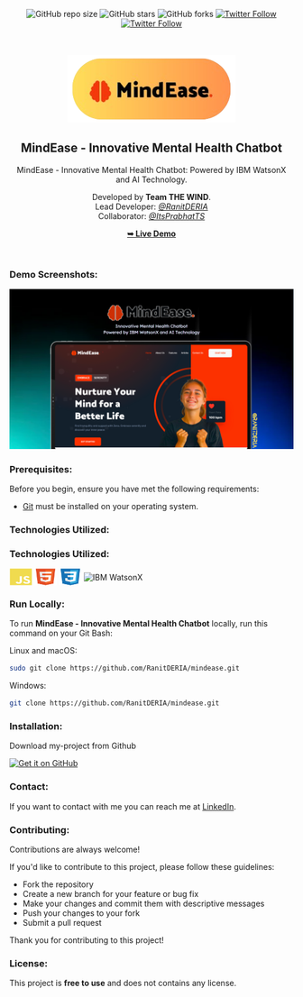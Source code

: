 <div align="center">
  
  ![GitHub repo size](https://img.shields.io/badge/repo_size-20_MB-indigo)
  ![GitHub stars](https://img.shields.io/github/stars/ranitderia/mindease?style=social)
  ![GitHub forks](https://img.shields.io/github/forks/ranitderia/mindease?style=social)
  [![Twitter Follow](https://img.shields.io/twitter/follow/DeriaRanit?style=social)](https://twitter.com/intent/follow?screen_name=DeriaRanit)
  [![Twitter Follow](https://img.shields.io/twitter/follow/me0Prabhat?style=social)](https://x.com/me0Prabhat)

  <br />
  <br />
  
  <img src="./readme-images/brand.png" />

  <h2 align="center">MindEase - Innovative Mental Health Chatbot</h2>

  MindEase - Innovative Mental Health Chatbot: Powered by IBM WatsonX and AI Technology.<br />
  
  Developed by <strong>Team THE WIND</strong>.<br />
  Lead Developer: <a href="https://github.com/RanitDERIA"><i>@RanitDERIA</i></a><br />
  Collaborator: <a href="https://github.com/ItsPrabhaTS"><i>@ItsPrabhatTS</i></a>

  <a href="https://mindace.netlify.app/"><strong>➥ Live Demo</strong></a>

</div>

<br />

### Demo Screenshots:

![MindEase Desktop Demo](./readme-images/Fully.png "Desktop Demo")

### Prerequisites:

Before you begin, ensure you have met the following requirements:

* [Git](https://git-scm.com/downloads "Download Git") must be installed on your operating system.

### Technologies Utilized:

### Technologies Utilized:

<div style="display: inline_block">
  <img align="center" alt="JavaScript" height="30" width="40" src="https://raw.githubusercontent.com/devicons/devicon/master/icons/javascript/javascript-plain.svg">
  <img align="center" alt="HTML5" height="30" width="40" src="https://raw.githubusercontent.com/devicons/devicon/master/icons/html5/html5-original.svg">
  <img align="center" alt="CSS3" height="30" width="40" src="https://raw.githubusercontent.com/devicons/devicon/master/icons/css3/css3-original.svg">
  <img align="center" alt="IBM WatsonX" height="30"  src="https://upload.wikimedia.org/wikipedia/commons/thumb/1/1a/IBM_watsonx_logo.svg/425px-IBM_watsonx_logo.svg.png?20230912210949">
</div>


### Run Locally:

To run **MindEase - Innovative Mental Health Chatbot** locally, run this command on your Git Bash:

Linux and macOS:

```bash
sudo git clone https://github.com/RanitDERIA/mindease.git
```

Windows:

```bash
git clone https://github.com/RanitDERIA/mindease.git
```
### Installation:

Download my-project from Github

[<img src="https://github.com/machiav3lli/oandbackupx/blob/034b226cea5c1b30eb4f6a6f313e4dadcbb0ece4/badge_github.png" alt="Get it on GitHub" height="80">](https://github.com/RanitDERIA/spotify-clone)

### Contact:

If you want to contact with me you can reach me at [LinkedIn](https://www.linkedin.com/in/ranit-deria-916864257/).

### Contributing:

Contributions are always welcome!

If you'd like to contribute to this project, please follow these guidelines:

- Fork the repository
- Create a new branch for your feature or bug fix
- Make your changes and commit them with descriptive messages
- Push your changes to your fork
- Submit a pull request

Thank you for contributing to this project!

### License:

This project is **free to use** and does not contains any license.
